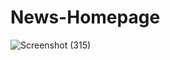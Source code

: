 # News-Homepage
![Screenshot (315)](https://user-images.githubusercontent.com/110433564/208695967-7adf83f8-2e1d-48fb-b70e-169ffcc83bbc.png)
